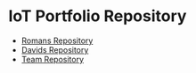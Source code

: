 # IoT Portfolio Repository
* [Romans Repository](https://github.com/scratcher221/iot_portfolio/tree/master/roman)
* [Davids Repository](https://github.com/scratcher221/iot_portfolio/tree/master/david)
* [Team Repository](https://github.com/scratcher221/iot_portfolio/tree/master/team)


